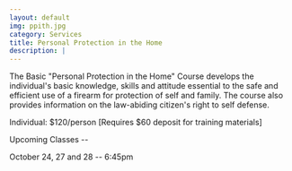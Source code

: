 ```yaml
---
layout: default
img: ppith.jpg
category: Services
title: Personal Protection in the Home
description: |
---
```

The Basic "Personal Protection in the Home" Course develops the individual's basic knowledge, skills and attitude essential to the safe and efficient use of a firearm for protection of self and family. The course also provides information on the law-abiding citizen's right to self defense.


Individual: $120/person [Requires $60 deposit for training materials]

Upcoming Classes --

October 24, 27 and 28 -- 6:45pm

